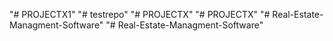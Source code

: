 "# PROJECTX1" 
"# testrepo" 
"# PROJECTX" 
"# PROJECTX" 
"# Real-Estate-Managment-Software" 
"# Real-Estate-Managment-Software" 
